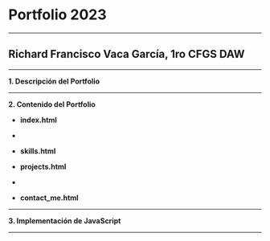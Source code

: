 # Portfolio 2023
---
## Richard Francisco Vaca García, 1ro CFGS DAW
---
**1. Descripción del Portfolio**

---
**2. Contenido del Portfolio**
* **index.html**
* 
* **skills.html**

* **projects.html**
* 
* **contact_me.html**
---
**3. Implementación de JavaScript**

---
